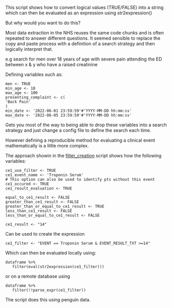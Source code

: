 
This script shows how to convert logical values (TRUE/FALSE) into a string which can then be evaluated as an expression using str2expression()

But why would you want to do this?

Most data extraction in the NHS reuses the same code chunks and is often repeated to answer different questions. It seemed sensible to replace the copy and paste process with a definition of a search strategy and then logically interpret that. 

e.g search for men  over 18 years of age with severe pain attending the ED between x & y who have a raised creatinine

Defining variables such as:  

```
men <- TRUE
min_age <- 18
max_age <- 100
presenting_complaint <- c(
'Back Pain'
)
min_date <- '2022-06-01 23:59:59'#'YYYY-MM-DD hh:mm:ss'
max_date <- '2022-06-05 23:59:59'#'YYYY-MM-DD hh:mm:ss'

```
Gets you most of the way to being able to drop these variables into a search strategy and just change a config file to define the search each time. 

However defining a reproducible method for evaluating a clinical event mathematically is a little more complex.

The approach showin in the [filter_creation](filter_creation.R) script shows how the following variables:  

```
ce1_use_filter <- TRUE
ce1_event_name <- 'Troponin Serum'
# This option can also be used to identify pts without this event
ce1_occured <- TRUE 
ce1_result_evaluation <- TRUE

equal_to_ce1_result <- FALSE
greater_than_ce1_result <- FALSE
greater_than_or_equal_to_ce1_result <- TRUE
less_than_ce1_result <- FALSE
less_than_or_equal_to_ce1_result <- FALSE

ce1_result <- "14"
```
Can be used to create the expression 

```
ce1_filter <- "EVENT == Troponin Serum & EVENT_RESULT_TXT >=14"
```

Which can then be evaluated locally using:  

```
dataframe %>% 
   filter(eval(str2expression(ce1_filter)))
```

or on a remote database using

```
dataframe %>% 
   filter(!!parse_expr(ce1_filter))
```

The script does this using penguin data. 
